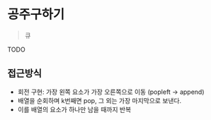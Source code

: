 # 공주구하기

> 큐

TODO

## 접근방식

- 회전 구현: 가장 왼쪽 요소가 가장 오른쪽으로 이동 (popleft -> append)
- 배열을 순회하며 k번째면 pop, 그 외는 가장 마지막으로 보낸다.
- 이를 배열의 요소가 하나만 남을 때까지 반복
